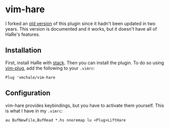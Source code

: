 # vim-hare

I forked an [old version](https://github.com/glittershark/vim-hare) of this
plugin since it hadn't been updated in two years. This version is documented and
it works, but it doesn't have all of HaRe's features.

## Installation

First, install HaRe with [stack](https://haskellstack.org). Then you can install
the plugin. To do so using [vim-plug](https://github.com/junegunn/vim-plug), add
the following to your `.vimrc`:

```vim
Plug 'vmchale/vim-hare
```

## Configuration

vim-hare provides keybindings, but you have to activate them yourself. This is
what I have in my `.vimrc`:

```vim
au BufNewFile,BufRead *.hs nnoremap lu <Plug>LiftHare
```
